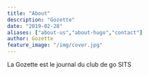 ```yaml
---
title: "About"
description: "Gozette"
date: "2019-02-28"
aliases: ["about-us","about-hugo","contact"]
author: Gozette
feature_image: "/img/cover.jpg"
---
```


La Gozette est le journal du club de go SITS